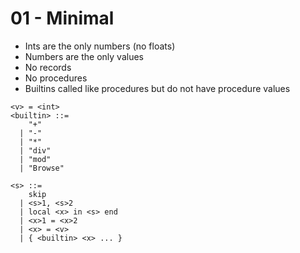 01 - Minimal
=

* Ints are the only numbers (no floats)
* Numbers are the only values
* No records
* No procedures
* Builtins called like procedures but do not have procedure values

```
<v> = <int>
<builtin> ::=
    "+"
  | "-"
  | "*"
  | "div"
  | "mod"
  | "Browse"

<s> ::=
    skip
  | <s>1, <s>2
  | local <x> in <s> end
  | <x>1 = <x>2
  | <x> = <v>
  | { <builtin> <x> ... }
```
